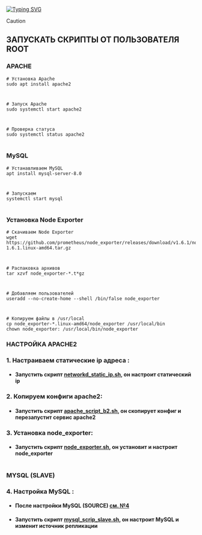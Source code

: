  <!---Пример кода-->
[![Typing SVG](https://readme-typing-svg.herokuapp.com?color=%2336BCF7&lines=Computer+science+student)](https://git.io/typing-svg)

> [!CAUTION] 
> ## ЗАПУСКАТЬ СКРИПТЫ ОТ ПОЛЬЗОВАТЕЛЯ ROOT

### APACHE

    # Установка Apache
    sudo apt install apache2
#
    # Запуск Apache
    sudo systemctl start apache2
#
    # Проверка статуса
    sudo systemctl status apache2
#

### MySQL

    # Устанавливаем MySQL
    apt install mysql-server-8.0
#
    # Запускаем
    systemctl start mysql
#

 ### Установка Node Exporter

    # Скачиваем Node Exporter
    wget https://github.com/prometheus/node_exporter/releases/download/v1.6.1/node_exporter-1.6.1.linux-amd64.tar.gz
#
    # Распаковка архивов
    tar xzvf node_exporter-*.t*gz
#
    # Добавляем пользователей
    useradd --no-create-home --shell /bin/false node_exporter
#
    # Копируем файлы в /usr/local
    cp node_exporter-*.linux-amd64/node_exporter /usr/local/bin
    chown node_exporter: /usr/local/bin/node_exporter
    
### НАСТРОЙКА APACHE2

### 1. Настраиваем статические ip адреса :
   
* #### Запустить скрипт [networkd_static_ip.sh](https://github.com/rashenko/backend2-git/blob/main/networkd_static_ip.sh), он настроит статический ip

### 2. Копируем конфиги apache2:
   
* #### Запустить скрипт [apache_script_b2.sh](https://github.com/rashenko/backend2-git/blob/main/apache_script_b2.sh), он скопирует конфиг и перезапустит сервис apache2

### 3. Установка node_exporter:
   
* #### Запустить скрипт [node_exporter.sh](https://github.com/rashenko/backend2-git/blob/main/node_exporter.sh), он установит и настроит node_exporter
#

### MYSQL (SLAVE)

### 4. Настройка MySQL :

* #### После настройки MySQL (SOURCE) [см. №4](https://github.com/rashenko/backend1-git/blob/main/README.md)
  
* #### Запустить скрипт [mysql_scrip_slave.sh](https://github.com/rashenko/backend2-git/blob/main/mysql_scrip_slave.sh), он настроит MySQL и изменит источник репликации
